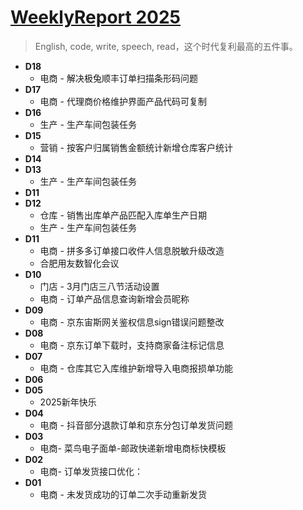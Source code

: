 # [WeeklyReport 2025](https://github.com/goohugo/myblog/issues/42)

> English, code, write, speech, read，这个时代复利最高的五件事。

- **D18**
    - 电商 - 解决极兔顺丰订单扫描条形码问题
- **D17**
    - 电商 - 代理商价格维护界面产品代码可复制
- **D16**
    - 生产 - 生产车间包装任务
- **D15**
    - 营销 - 按客户归属销售金额统计新增仓库客户统计
- **D14**
- **D13**
    - 生产 - 生产车间包装任务
- **D11**
- **D12**
    - 仓库 - 销售出库单产品匹配入库单生产日期
    - 生产 - 生产车间包装任务
- **D11**
    - 电商 - 拼多多订单接口收件人信息脱敏升级改造
    - 合肥用友数智化会议
- **D10**
    - 门店 - 3月门店三八节活动设置
    - 电商 - 订单产品信息查询新增会员昵称
- **D09**
    - 电商 - 京东宙斯网关鉴权信息sign错误问题整改
- **D08**
    - 电商 - 京东订单下载时，支持商家备注标记信息
- **D07**
    - 电商 - 仓库其它入库维护新增导入电商报损单功能
- **D06**
- **D05**
    -  2025新年快乐
- **D04**
    - 电商 - 抖音部分退款订单和京东分包订单发货问题
- **D03**
    - 电商- 菜鸟电子面单-邮政快递新增电商标快模板
- **D02**
    - 电商- 订单发货接口优化：
- **D01**
    - 电商 - 未发货成功的订单二次手动重新发货